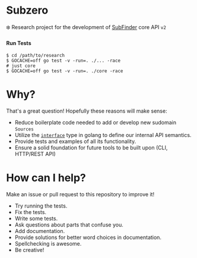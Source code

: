 # Subzero
❄️  Research project for the development of [SubFinder](https://github.com/subfinder/subfinder) core API `v2`

#### Run Tests
```shell
$ cd /path/to/research
$ GOCACHE=off go test -v -run=. ./... -race
# just core
$ GOCACHE=off go test -v -run=. ./core -race
```

# Why?
That's a great question! Hopefully these reasons will make sense:

* Reduce boilerplate code needed to add or develop new sudomain `Sources`
* Utilize the [`interface`](https://gobyexample.com/interfaces) type in golang to define our internal API semantics.
* Provide tests and examples of all its functionality.
* Ensure a solid foundation for future tools to be built upon (CLI, HTTP/REST API)

# How can I help?
Make an issue or pull request to this repository to improve it!

* Try running the tests.
* Fix the tests.
* Write some tests.
* Ask questions about parts that confuse you.
* Add documentation.
* Provide solutions for better word choices in documentation.
* Spellchecking is awesome.
* Be creative!
